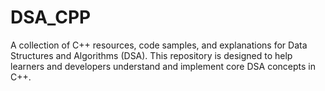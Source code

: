 # DSA_CPP

A collection of C++ resources, code samples, and explanations for Data Structures and Algorithms (DSA). This repository is designed to help learners and developers understand and implement core DSA concepts in C++.